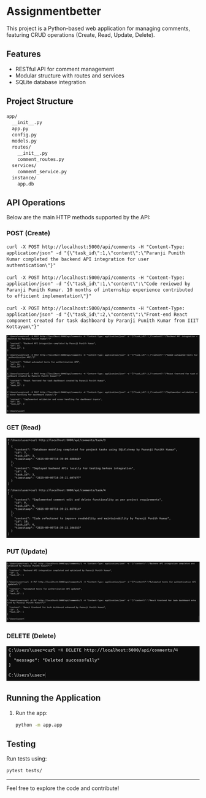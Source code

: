 # Assignmentbetter

This project is a Python-based web application for managing comments, featuring CRUD operations (Create, Read, Update, Delete).

## Features
- RESTful API for comment management
- Modular structure with routes and services
- SQLite database integration

## Project Structure
```
app/
  __init__.py
  app.py
  config.py
  models.py
  routes/
    __init__.py
    comment_routes.py
  services/
    comment_service.py
  instance/
    app.db
```

## API Operations

Below are the main HTTP methods supported by the API:

### POST (Create)

``` 
curl -X POST http://localhost:5000/api/comments -H "Content-Type: application/json" -d "{\"task_id\":1,\"content\":\"Paranji Punith Kumar completed the backend API integration for user authentication\"}"

curl -X POST http://localhost:5000/api/comments -H "Content-Type: application/json" -d "{\"task_id\":1,\"content\":\"Code reviewed by Paranji Punith Kumar. 10 months of internship experience contributed to efficient implementation\"}"

curl -X POST http://localhost:5000/api/comments -H "Content-Type: application/json" -d "{\"task_id\":2,\"content\":\"Front-end React component created for task dashboard by Paranji Punith Kumar from IIIT Kottayam\"}"
```

![POST](POST.jpeg)

### GET (Read)
![GET](GET.jpeg)

### PUT (Update)
![PUT](PUT.jpeg)

### DELETE (Delete)
![DELETE](DELETE.jpeg)

## Running the Application
1. Run the app:
   ```bash
   python -m app.app
   ```

## Testing

Run tests using:
```bash
pytest tests/
```

---

Feel free to explore the code and contribute!
